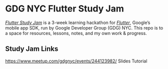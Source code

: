 # GDG NYC Flutter Study Jam

*[Flutter Study Jam](https://www.meetup.com/gdgnyc/events/244123982/)* is a 3-week learning hackathon for *[Flutter](flutter.io)*, Google’s mobile app SDK, run by Google Developer Group (GDG) NYC. This repo is to a space for resources, lessons, notes, and my own work & progress.

## Study Jam Links
https://www.meetup.com/gdgnyc/events/244123982/
Slides
Tutorial
